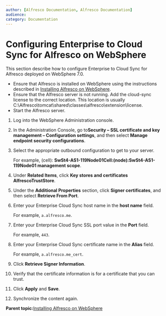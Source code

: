 ```yaml
---
author: [Alfresco Documentation, Alfresco Documentation]
audience: 
category: Documentation
---
```


# Configuring Enterprise to Cloud Sync for Alfresco on WebSphere

This section describe how to configure Enterprise to Cloud Sync for Alfresco deployed on WebSphere 7.0.

-   Ensure that Alfresco is installed on WebSphere using the instructions described in [Installing Alfresco on WebSphere](alf-websphere-install.md).
-   Ensure that the Alfresco server is not running. Add the cloud-sync license to the correct location. This location is usually C:\\Alfresco\\tomcat\\shared\\classes\\alfresco\\extension\\license.
-   Start the Alfresco server.

1.  Log into the WebSphere Administration console.

2.  In the Administration Console, go to**Security – SSL certificate and key management – Configuration settings**, and then select **Manage endpoint security configurations**.

3.  Select the appropriate outbound configuration to get to your server.

    For example, \(cell\): **SwSt4-AS1-119Node01Cell:\(node\):SwSt4-AS1-119Node01 management scope**.

4.  Under **Related Items**, click **Key stores and certificates** **AlfrescoTrustStore**.

5.  Under the **Additional Properties** section, click **Signer certificates**, and then select **Retrieve From Port**.

6.  Enter your Enterprise Cloud Sync host name in the **host name** field.

    For example, `a.alfresco.me`.

7.  Enter your Enterprise Cloud Sync SSL port value in the **Port** field.

    For example, `443`.

8.  Enter your Enterprise Cloud Sync certificate name in the **Alias** field.

    For example, `a.alfresco.me_cert`.

9.  Click **Retrieve Signer Information**.

10. Verify that the certificate information is for a certificate that you can trust.

11. Click **Apply** and **Save**.

12. Synchronize the content again.


**Parent topic:**[Installing Alfresco on WebSphere](../tasks/alf-websphere-install.md)


